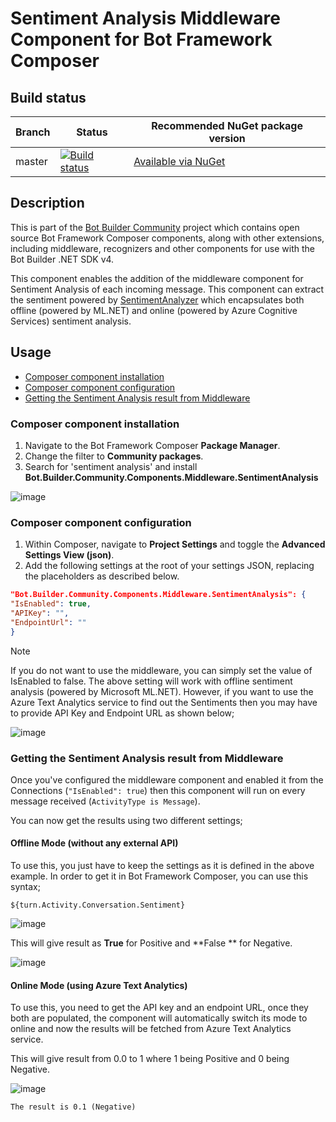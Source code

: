 # Sentiment Analysis Middleware Component for Bot Framework Composer

## Build status
| Branch | Status | Recommended NuGet package version |
| ------ | ------ | ------ |
| master | [![Build status](https://ci.appveyor.com/api/projects/status/b9123gl3kih8x9cb?svg=true)](https://ci.appveyor.com/project/garypretty/botbuilder-community) | [Available via NuGet](https://www.nuget.org/packages/Bot.Builder.Community.Components.Handoff.LivePerson/) |

## Description

This is part of the [Bot Builder Community](https://github.com/botbuildercommunity) project which contains open source Bot Framework Composer components, along with other extensions, including middleware, recognizers and other components for use with the Bot Builder .NET SDK v4.

This component enables the addition of the middleware component for Sentiment Analysis of each incoming message. This component can extract the sentiment powered by [SentimentAnalyzer](https://www.nuget.org/packages/SentimentAnalyzer/) which encapsulates both offline (powered by ML.NET) and online (powered by Azure Cognitive Services) sentiment analysis.

## Usage

* [Composer component installation](#composer-component-installation)
* [Composer component configuration](#composer-component-configuration)
* [Getting the Sentiment Analysis result from Middleware](#getting-the-sentiment-analysis-result-from-middleware)

### Composer component installation

1. Navigate to the Bot Framework Composer **Package Manager**.
2. Change the filter to **Community packages**.
3. Search for 'sentiment analysis' and install **Bot.Builder.Community.Components.Middleware.SentimentAnalysis**

![image](https://user-images.githubusercontent.com/16351038/118396250-075dcb80-b692-11eb-8784-88aafc4e8124.png)

### Composer component configuration

1. Within Composer, navigate to **Project Settings** and toggle the **Advanced Settings View (json)**.
2. Add the following settings at the root of your settings JSON, replacing the placeholders as described below.

```json
"Bot.Builder.Community.Components.Middleware.SentimentAnalysis": {
"IsEnabled": true,
"APIKey": "",
"EndpointUrl": ""
}
```
> [!NOTE]
> If you do not want to use the middleware, you can simply set the value of IsEnabled to false. The above setting will work with offline sentiment analysis (powered by Microsoft ML.NET). However, if you want to use the Azure Text Analytics service to find out the Sentiments then you may have to provide API Key and Endpoint URL as shown below;

![image](https://user-images.githubusercontent.com/16351038/118396315-4be96700-b692-11eb-9778-dd38f18d8232.png)

### Getting the Sentiment Analysis result from Middleware

Once you've configured the middleware component and enabled it from the Connections (`"IsEnabled": true`) then this component will run on every message received (`ActivityType is Message`). 

You can now get the results using two different settings;

#### Offline Mode (without any external API) 

To use this, you just have to keep the settings as it is defined in the above example. In order to get it in Bot Framework Composer, you can use this syntax;

`${turn.Activity.Conversation.Sentiment}`

![image](https://user-images.githubusercontent.com/16351038/118396606-97e8db80-b693-11eb-983d-039df10d2050.png)

This will give result as **True** for Positive and **False ** for Negative.

![image](https://user-images.githubusercontent.com/16351038/118396661-dda5a400-b693-11eb-8130-bf0c605059e0.png)

#### Online Mode (using Azure Text Analytics) 

To use this, you need to get the API key and an endpoint URL, once they both are populated, the component will automatically switch its mode to online and now the results will be fetched from Azure Text Analytics service. 

This will give result from 0.0 to 1 where 1 being Positive and 0 being Negative. 

![image](https://user-images.githubusercontent.com/16351038/118396744-3ffea480-b694-11eb-96d5-cb0a5191789e.png)

`The result is 0.1 (Negative)`

